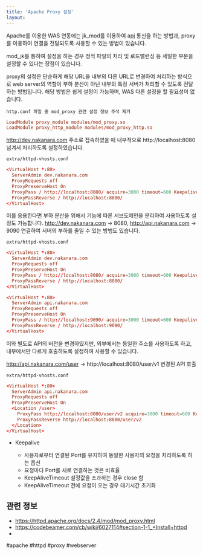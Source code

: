```yaml
---
title: 'Apache Proxy 설정'
layout: 
---
```


Apache를 이용한 WAS 연동에는 jk_mod를 이용하여 apj 통신을 하는 방법과, proxy를 이용하여 연결을 전달되도록 사용할 수 있는 방법이 있습니다.

mod_jk를 통하여 설정을 하는 경우 정적 파일의 처리 및 로드밸런싱 등 세밀한 부분을 설정할 수 있다는 장점이 있습니다.

proxy의 설정은 단순하게 해당 URL을 내부의 다른 URL로 변경하여 처리하는 방식으로 web server의 역할이 부하 분산이 아닌 내부의 특정 서버가 처리할 수 있도록 전달하는 방법입니다. 해당 방법은 쉽게 설정이 가능하며, WAS 다른 설정을 할 필요성이 없습니다.

`http.conf 파일 중 mod_proxy 관련 설정 정보 주석 제거`

```conf
LoadModule proxy_module modules/mod_proxy.so
LoadModule proxy_http_module modules/mod_proxy_http.so
```

http://dev.nakanara.com 주소로 접속하였을 때 내부적으로 http://localhost:8080 넘겨서 처리하도록 설정하였습니다.

`extra/httpd-vhosts.conf `
```conf
<VirtualHost *:80>
  ServerAdmin dev.nakanara.com
  ProxyRequests off
  ProxyPreserveHost On
  ProxyPass / http://localhost:8080/ acquire=3000 timeout=600 Keepalive=On
  ProxyPassReverse / http://localhost:8080/
</VirtualHost>
```

이를 응용한다면 부하 분산을 위해서 기능에 따른 서브도메인을 분리하여 사용하도록 설정도 가능합니다.
http://dev.nakanara.com -> 8080, http://api.nakanara.com -> 9090 연결하여 서버의 부하를 줄일 수 있는 방법도 있습니다.

`extra/httpd-vhosts.conf `
```conf
<VirtualHost *:80>
  ServerAdmin dev.nakanara.com
  ProxyRequests off
  ProxyPreserveHost On
  ProxyPass / http://localhost:8080/ acquire=3000 timeout=600 Keepalive=On
  ProxyPassReverse / http://localhost:8080/
</VirtualHost>

<VirtualHost *:80>
  ServerAdmin api.nakanara.com
  ProxyRequests off
  ProxyPreserveHost On
  ProxyPass / http://localhost:9090/ acquire=3000 timeout=600 Keepalive=On
  ProxyPassReverse / http://localhost:9090/
</VirtualHost>
```

이와 별도로 API의 버전을 변경하였지만, 외부에서는 동일한 주소를 사용하도록 하고, 내부에서만 다르게 호출하도록 설정하여 사용할 수 있습니다.

http://api.nakanara.com/user -> http://localhost:8080/user/v1  변경된 API 호출

`extra/httpd-vhosts.conf `
```conf
<VirtualHost *:80>
  ServerAdmin api.nakanara.com
  ProxyRequests off
  ProxyPreserveHost On
  <Location /user>
    ProxyPass http://localhost:8080/user/v2 acquire=3000 timeout=600 Keepalive=On
    ProxyPassReverse http://localhost:8080/user/v2
  </Location>
</VirtualHost>
```

* Keepalive 

  - 사용자로부터 연결된 Port를 유지하여 동일한 사용자의 요청을 처리하도록 하는 옵션 
  - 요청마다 Port를 새로 연결하는 것은 비효율
  - KeepAliveTimeout 설정값을 초과하는 경우 close 함
  - KeepAliveTimeout 전에 요청이 오는 경우 대기시간 초기화

## 관련 정보
* https://httpd.apache.org/docs/2.4/mod/mod_proxy.html
* https://codebeamer.com/cb/wiki/6027114#section-1-1_+Install+httpd
* 


#apache #httpd #proxy #webserver
